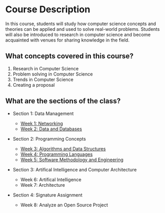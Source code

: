 # Course Description

In this course, students will study how computer science concepts and theories can be applied and used to solve real-world problems. Students will also be introduced to research in computer science and become acquainted with venues for sharing knowledge in the field.

## What concepts covered in this course?

1. Research in Computer Science
2. Problem solving in Computer Science
3. Trends in Computer Science
4. Creating a proposal

## What are the sections of the class?

- Section 1: Data Management
   - [Week 1: Networking](Week1_Networking)
   - [Week 2: Data and Databases](Week2_DataAnalysis)

- Section 2: Programming Concepts
   - [Week 3: Algorithms and Data Structures](Week3_AnalyzeTemplates)
   - [Week 4: Programming Languages](Week4_AnalyzeProgrammingLanguages)
   - [Week 5: Software Methodology and Engineering](Week5_Conferences)

- Section 3: Artifical Intelligence and Computer Architecture
   - Week 6: Artifical Intelligence
   - Week 7: Architecture

- Section 4: Signature Assignment
   - Week 8: Analyze an Open Source Project